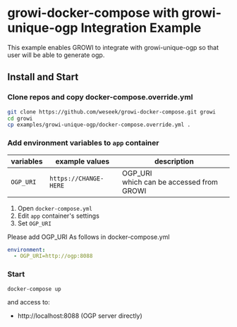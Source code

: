 growi-docker-compose with growi-unique-ogp Integration Example
=====================================================

This example enables GROWI to integrate with growi-unique-ogp
so that user will be able to generate ogp.

Install and Start
------------------

### Clone repos and copy docker-compose.override.yml

```bash
git clone https://github.com/weseek/growi-docker-compose.git growi
cd growi
cp examples/growi-unique-ogp/docker-compose.override.yml .
```

### Add environment variables to `app` container

| variables               | example values                  | description                                                                                                       |
| ----------------------- | ------------------------------- | ----------------------------------------------------------------------------------------------------------------- |
| `OGP_URI`            | `https://CHANGE-HERE` | OGP_URI<br>which can be accessed from GROWI |


1. Open `docker-compose.yml`
2. Edit `app` container's settings
  1. Set `OGP_URI`

Please add OGP_URI As follows in docker-compose.yml
```yml
environment:
  - OGP_URI=http://ogp:8088
```

### Start

```bash
docker-compose up
```

and access to:

* http://localhost:8088 (OGP server directly)

